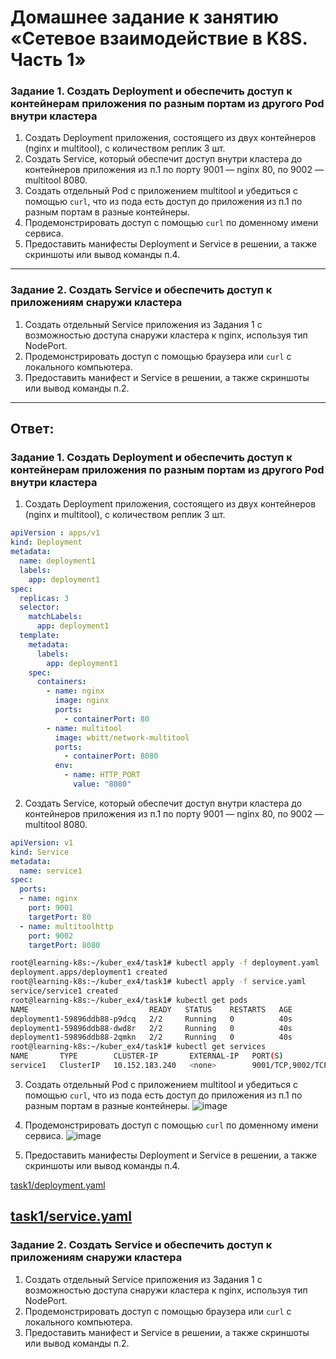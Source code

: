 # Домашнее задание к занятию «Сетевое взаимодействие в K8S. Часть 1»

### Задание 1. Создать Deployment и обеспечить доступ к контейнерам приложения по разным портам из другого Pod внутри кластера

1. Создать Deployment приложения, состоящего из двух контейнеров (nginx и multitool), с количеством реплик 3 шт.
2. Создать Service, который обеспечит доступ внутри кластера до контейнеров приложения из п.1 по порту 9001 — nginx 80, по 9002 — multitool 8080.
3. Создать отдельный Pod с приложением multitool и убедиться с помощью `curl`, что из пода есть доступ до приложения из п.1 по разным портам в разные контейнеры.
4. Продемонстрировать доступ с помощью `curl` по доменному имени сервиса.
5. Предоставить манифесты Deployment и Service в решении, а также скриншоты или вывод команды п.4.

------

### Задание 2. Создать Service и обеспечить доступ к приложениям снаружи кластера

1. Создать отдельный Service приложения из Задания 1 с возможностью доступа снаружи кластера к nginx, используя тип NodePort.
2. Продемонстрировать доступ с помощью браузера или `curl` с локального компьютера.
3. Предоставить манифест и Service в решении, а также скриншоты или вывод команды п.2.

------
## Ответ:

### Задание 1. Создать Deployment и обеспечить доступ к контейнерам приложения по разным портам из другого Pod внутри кластера

1. Создать Deployment приложения, состоящего из двух контейнеров (nginx и multitool), с количеством реплик 3 шт.
```yaml
apiVersion : apps/v1
kind: Deployment
metadata:
  name: deployment1
  labels:
    app: deployment1
spec:
  replicas: 3
  selector:
    matchLabels:
      app: deployment1
  template:
    metadata:
      labels:
        app: deployment1
    spec:
      containers:
        - name: nginx
          image: nginx
          ports:
            - containerPort: 80
        - name: multitool
          image: wbitt/network-multitool
          ports:
            - containerPort: 8080
          env:
            - name: HTTP_PORT
              value: "8080"
```
2. Создать Service, который обеспечит доступ внутри кластера до контейнеров приложения из п.1 по порту 9001 — nginx 80, по 9002 — multitool 8080.
```yaml
apiVersion: v1
kind: Service
metadata:
  name: service1
spec:
  ports:
  - name: nginx
    port: 9001
    targetPort: 80
  - name: multitoolhttp
    port: 9002
    targetPort: 8080

```
```bash
root@learning-k8s:~/kuber_ex4/task1# kubectl apply -f deployment.yaml
deployment.apps/deployment1 created
root@learning-k8s:~/kuber_ex4/task1# kubectl apply -f service.yaml
service/service1 created
root@learning-k8s:~/kuber_ex4/task1# kubectl get pods
NAME                           READY   STATUS    RESTARTS   AGE
deployment1-59896ddb88-p9dcq   2/2     Running   0          40s
deployment1-59896ddb88-dwd8r   2/2     Running   0          40s
deployment1-59896ddb88-2qmkn   2/2     Running   0          40s
root@learning-k8s:~/kuber_ex4/task1# kubectl get services
NAME       TYPE        CLUSTER-IP       EXTERNAL-IP   PORT(S)             AGE
service1   ClusterIP   10.152.183.240   <none>        9001/TCP,9002/TCP   28s
```
3. Создать отдельный Pod с приложением multitool и убедиться с помощью `curl`, что из пода есть доступ до приложения из п.1 по разным портам в разные контейнеры.
![image](https://github.com/askarpoff/kuber_ex4/assets/108946489/31a8b114-ccaa-46d5-a511-965733857efa)

4. Продемонстрировать доступ с помощью `curl` по доменному имени сервиса.
![image](https://github.com/askarpoff/kuber_ex4/assets/108946489/a5776b7c-1b0e-47a3-a7a8-f529d106723f)
6. Предоставить манифесты Deployment и Service в решении, а также скриншоты или вывод команды п.4.

<a href='https://github.com/askarpoff/kuber_ex4/blob/main/task1/deployment.yaml'>task1/deployment.yaml</a>

<a href='https://github.com/askarpoff/kuber_ex4/blob/main/task1/service.yaml'>task1/service.yaml</a>
------

### Задание 2. Создать Service и обеспечить доступ к приложениям снаружи кластера

1. Создать отдельный Service приложения из Задания 1 с возможностью доступа снаружи кластера к nginx, используя тип NodePort.
2. Продемонстрировать доступ с помощью браузера или `curl` с локального компьютера.
3. Предоставить манифест и Service в решении, а также скриншоты или вывод команды п.2.

